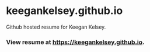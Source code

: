 # keegankelsey.github.io
Github hosted resume for Keegan Kelsey.

### View resume at <https://keegankelsey.github.io>.
